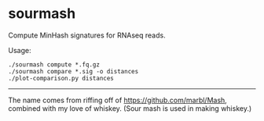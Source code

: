 # sourmash

Compute MinHash signatures for RNAseq reads.

Usage:

    ./sourmash compute *.fq.gz
    ./sourmash compare *.sig -o distances
    ./plot-comparison.py distances

----

The name comes from riffing off of https://github.com/marbl/Mash,
combined with my love of whiskey.  (Sour mash is used in making
whiskey.)

